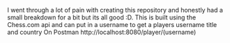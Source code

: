 I went through a lot of pain with creating this repository and honestly had a small breakdown for a bit but its all good :D.
This is built using the Chess.com api and can put in a username to get a players username title and country
On Postman
http://localhost:8080/player/(username)
